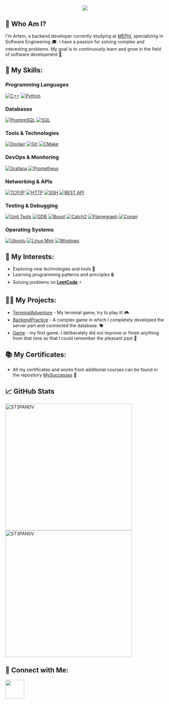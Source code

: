 <h1 align="center">
  <a href="https://git.io/typing-svg">
    <img src="https://readme-typing-svg.herokuapp.com/?lines=Hello,+There!+👋;Nice+to+meet+you!&center=true&size=30">
  </a>
</h1>

## 🙇 Who Am I?
I'm Artem, a backend developer currently studying at [*MEPhI*](https://mephi.ru/), specializing in Software Engineering 🎓. I have a passion for solving complex and interesting problems. My goal is to continuously learn and grow in the field of software development 🎯.

## 🧠 My Skills:

### Programming Languages
[![C++](https://img.shields.io/badge/C%2B%2B-005697?style=for-the-badge&logo=C%2B%2B&labelColor=005697)](https://en.wikipedia.org/wiki/C%2B%2B)
[![Python](https://img.shields.io/badge/Python-%23316192?style=for-the-badge&logo=Python&labelColor=white)](https://en.wikipedia.org/wiki/Python_(programming_language))

### Databases
[![PostgreSQL](https://img.shields.io/badge/PostgreSQL-%23316192?style=for-the-badge&logo=PostgreSQL&labelColor=white)](https://en.wikipedia.org/wiki/PostgreSQL)
[![SQL](https://img.shields.io/badge/SQL-%234F5B93?style=for-the-badge&logo=MySQL&labelColor=white)](https://en.wikipedia.org/wiki/SQL)

### Tools & Technologies
[![Docker](https://img.shields.io/badge/Docker-%232496ED?style=for-the-badge&logo=Docker&labelColor=white)](https://en.wikipedia.org/wiki/Docker_(software))
[![Git](https://img.shields.io/badge/Git-%23F05032?style=for-the-badge&logo=Git&labelColor=white)](https://en.wikipedia.org/wiki/Git)
[![CMake](https://img.shields.io/badge/CMake-%23722B37?style=for-the-badge&logo=CMake&labelColor=722b37)](https://en.wikipedia.org/wiki/CMake) 

### DevOps & Monitoring
[![Grafana](https://img.shields.io/badge/Grafana-%23F46800?style=for-the-badge&logo=Grafana&labelColor=white)](https://en.wikipedia.org/wiki/Grafana)
[![Prometheus](https://img.shields.io/badge/Prometheus-%23E6522C?style=for-the-badge&logo=Prometheus&labelColor=white)](https://en.wikipedia.org/wiki/Prometheus_(monitoring_system))

### Networking & APIs
[![TCP/IP](https://img.shields.io/badge/TCP%2FIP-0000CD?style=for-the-badge&logo=tcpip&logoColor=white)](https://en.wikipedia.org/wiki/Transmission_Control_Protocol/Internet_Protocol)
[![HTTP](https://img.shields.io/badge/HTTP-4169E1?style=for-the-badge&logo=http&logoColor=white)](https://en.wikipedia.org/wiki/Hypertext_Transfer_Protocol)
[![SSH](https://img.shields.io/badge/SSH-4682B4?style=for-the-badge&logo=ssh&logoColor=white)](https://en.wikipedia.org/wiki/Secure_Shell)
[![REST API](https://img.shields.io/badge/REST%20API-%23007ACC?style=for-the-badge&labelColor=white)](https://restfulapi.net/)

### Testing & Debugging
[![Unit Tests](https://img.shields.io/badge/Unit%20Tests-%234E9C1E?style=for-the-badge&labelColor=white)](https://en.wikipedia.org/wiki/Unit_testing)
[![GDB](https://img.shields.io/badge/GDB-%234EAA4D?style=for-the-badge&labelColor=4eaa4d)](https://www.gnu.org/software/gdb/)
[![Boost](https://img.shields.io/badge/Boost-f7901e?style=for-the-badge&logo=Boost&labelColor=white)](https://www.boost.org/)
[![Catch2](https://img.shields.io/badge/Catch2-%23A25C25?style=for-the-badge&logo=c&logoColor=white)](https://github.com/catchorg/Catch2)
[![Flamegraph](https://img.shields.io/badge/Flamegraph-%23FF7F50?style=for-the-badge&logo=flamegraph&labelColor=white)](https://github.com/brendangregg/Flamegraph)
[![Conan](https://img.shields.io/badge/Conan-6699cb?style=for-the-badge&logo=conan&labelColor=white)](https://conan.io/)

### Operating Systems
[![Ubuntu](https://img.shields.io/badge/Ubuntu-%23E95420?style=for-the-badge&logo=Ubuntu&labelColor=white)](https://en.wikipedia.org/wiki/Ubuntu)
[![Linux Mint](https://img.shields.io/badge/Linux%20Mint-%2300A859?style=for-the-badge&logo=LinuxMint&labelColor=white)](https://linuxmint.com/)
[![Windows](https://img.shields.io/badge/Windows-%230078D7?style=for-the-badge&logo=Windows&labelColor=white)](https://en.wikipedia.org/wiki/Microsoft_Windows)

## 🚀 My Interests:

* Exploring new technologies and tools 🔧
* Learning programming patterns and principles 🔒
* Solving problems on [**LeetCode**](https://leetcode.com/u/stepanov101/) ⚡

## 👨‍💻 My Projects:

* [TerminalAdventure](https://github.com/ST3PAN0V/TerminalAdventure) - My terminal game, try to play it! 🎮
* [BackendPractice](https://github.com/ST3PAN0V/backend_server) - A complex game in which I completely developed the server part and connected the database. 🐕
* [Game](https://github.com/ST3PAN0V/Game) - my first game. I deliberately did not improve or finish anything from that time so that I could remember the pleasant past 🌱

## 📚 My Certificates:

* All my certificates and works from additional courses can be found in the repository [MySuccesses](https://github.com/ST3PAN0V/MySuccesses) 📁

## 📈 GitHub Stats

<img width="400px" align="left" src="https://github-readme-stats.vercel.app/api?username=ST3PAN0V&count_private=false&layout=compact&show_icons=true&icon_color=5194f0&locate=en" alt='ST3PAN0V' />
<img width="400px" src="https://github-readme-streak-stats.herokuapp.com/?user=ST3PAN0V&layout=compact&locate=en" alt="ST3PAN0V" />

## 🤝 Connect with Me:

<a href="https://t.me/ArtemS101"><img  width="60" src="https://user-images.githubusercontent.com/86986628/206201210-59b207ec-a55a-4a37-aef6-6e3b3bddd05d.png"></a>
